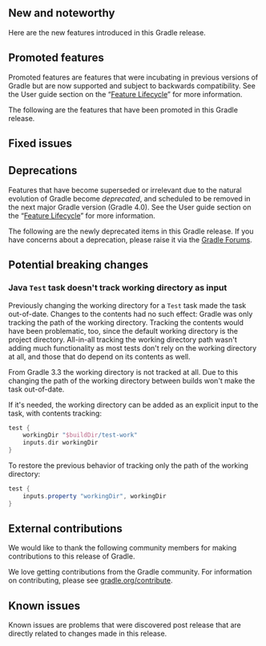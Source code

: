## New and noteworthy

Here are the new features introduced in this Gradle release.

<!--
IMPORTANT: if this is a patch release, ensure that a prominent link is included in the foreword to all releases of the same minor stream.
Add-->

<!--
### Example new and noteworthy
-->

## Promoted features

Promoted features are features that were incubating in previous versions of Gradle but are now supported and subject to backwards compatibility.
See the User guide section on the “[Feature Lifecycle](userguide/feature_lifecycle.html)” for more information.

The following are the features that have been promoted in this Gradle release.

<!--
### Example promoted
-->

## Fixed issues

## Deprecations

Features that have become superseded or irrelevant due to the natural evolution of Gradle become *deprecated*, and scheduled to be removed
in the next major Gradle version (Gradle 4.0). See the User guide section on the “[Feature Lifecycle](userguide/feature_lifecycle.html)” for more information.

The following are the newly deprecated items in this Gradle release. If you have concerns about a deprecation, please raise it via the [Gradle Forums](https://discuss.gradle.org).

<!--
### Example deprecation
-->

## Potential breaking changes

<!--
### Example breaking change
-->

### Java `Test` task doesn't track working directory as input

Previously changing the working directory for a `Test` task made the task out-of-date. Changes to the contents had no such effect: Gradle was only tracking the path of the working directory. Tracking the contents would have been problematic, too, since the default working directory is the project directory. All-in-all tracking the working directory path wasn't adding much functionality as most tests don't rely on the working directory at all, and those that do depend on its contents as well.

From Gradle 3.3 the working directory is not tracked at all. Due to this changing the path of the working directory between builds won't make the task out-of-date.

If it's needed, the working directory can be added as an explicit input to the task, with contents tracking:

```groovy
test {
    workingDir "$buildDir/test-work"
    inputs.dir workingDir
}
```

To restore the previous behavior of tracking only the path of the working directory:

```groovy
test {
    inputs.property "workingDir", workingDir
}
```

## External contributions

We would like to thank the following community members for making contributions to this release of Gradle.

<!--
 - [Some person](https://github.com/some-person) - fixed some issue (GRADLE-1234)
-->

We love getting contributions from the Gradle community. For information on contributing, please see [gradle.org/contribute](https://gradle.org/contribute).

## Known issues

Known issues are problems that were discovered post release that are directly related to changes made in this release.
